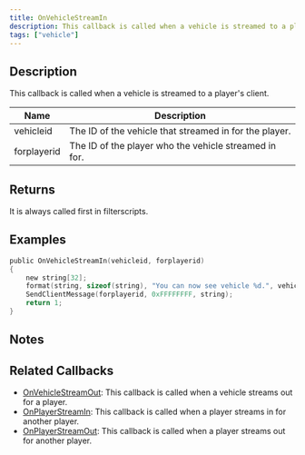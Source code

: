 ```yaml
---
title: OnVehicleStreamIn
description: This callback is called when a vehicle is streamed to a player's client.
tags: ["vehicle"]
---
```


<VersionWarn name='callback' version='SA-MP 0.3a' />

## Description

This callback is called when a vehicle is streamed to a player's client.

| Name        | Description                                            |
| ----------- | ------------------------------------------------------ |
| vehicleid   | The ID of the vehicle that streamed in for the player. |
| forplayerid | The ID of the player who the vehicle streamed in for.  |

## Returns

It is always called first in filterscripts.

## Examples

```c
public OnVehicleStreamIn(vehicleid, forplayerid)
{
    new string[32];
    format(string, sizeof(string), "You can now see vehicle %d.", vehicleid);
    SendClientMessage(forplayerid, 0xFFFFFFFF, string);
    return 1;
}
```

## Notes

<TipNPCCallbacks />

## Related Callbacks
- [OnVehicleStreamOut](OnVehicleStreamOut): This callback is called when a vehicle streams out for a player. 
- [OnPlayerStreamIn](OnPlayerStreamIn): This callback is called when a player streams in for another player. 
- [OnPlayerStreamOut](OnPlayerStreamOut): This callback is called when a player streams out for another player. 
